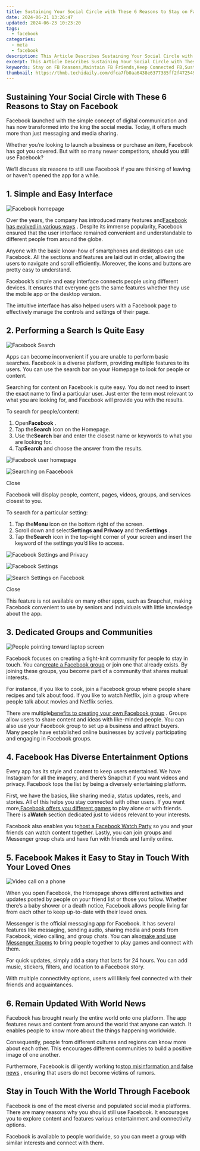 ```yaml
---
title: Sustaining Your Social Circle with These 6 Reasons to Stay on Facebook
date: 2024-06-21 13:26:47
updated: 2024-06-23 10:23:20
tags:
  - facebook
categories:
  - meta
  - facebook
description: This Article Describes Sustaining Your Social Circle with These 6 Reasons to Stay on Facebook
excerpt: This Article Describes Sustaining Your Social Circle with These 6 Reasons to Stay on Facebook
keywords: Stay on FB Reasons,Maintain FB Friends,Keep Connected FB,Sustain Social FB,Friendship Online FB,Reasons to Use FB,Stay Engaged Facebook
thumbnail: https://thmb.techidaily.com/dfca7fb0aa6438e6377385ff2f472549907a4325f08f8d8aadbe962a7502b81d.jpg
---
```


## Sustaining Your Social Circle with These 6 Reasons to Stay on Facebook

 Facebook launched with the simple concept of digital communication and has now transformed into the king the social media. Today, it offers much more than just messaging and media sharing.

 Whether you’re looking to launch a business or purchase an item, Facebook has got you covered. But with so many newer competitors, should you still use Facebook?

 We’ll discuss six reasons to still use Facebook if you are thinking of leaving or haven't opened the app for a while.

## 1\. Simple and Easy Interface

![Facebook homepage](https://static1.makeuseofimages.com/wordpress/wp-content/uploads/2023/01/facebook-homepage.jpg)

 Over the years, the company has introduced many features and[Facebook has evolved in various ways](https://www.makeuseof.com/evolution-of-facebook/) . Despite its immense popularity, Facebook ensured that the user interface remained convenient and understandable to different people from around the globe.

 Anyone with the basic know-how of smartphones and desktops can use Facebook. All the sections and features are laid out in order, allowing the users to navigate and scroll efficiently. Moreover, the icons and buttons are pretty easy to understand.

 Facebook’s simple and easy interface connects people using different devices. It ensures that everyone gets the same features whether they use the mobile app or the desktop version.

 The intuitive interface has also helped users with a Facebook page to effectively manage the controls and settings of their page.

## 2\. Performing a Search Is Quite Easy

![Facebook Search](https://static1.makeuseofimages.com/wordpress/wp-content/uploads/2023/01/facebook-search.jpg)

 Apps can become inconvenient if you are unable to perform basic searches. Facebook is a diverse platform, providing multiple features to its users. You can use the search bar on your Homepage to look for people or content.

 Searching for content on Facebook is quite easy. You do not need to insert the exact name to find a particular user. Just enter the term most relevant to what you are looking for, and Facebook will provide you with the results.

To search for people/content:

1. Open**Facebook** .
2. Tap the**Search** icon on the Homepage.
3. Use the**Search** bar and enter the closest name or keywords to what you are looking for.
4. Tap**Search** and choose the answer from the results.

![Facebook user homepage](https://static1.makeuseofimages.com/wordpress/wp-content/uploads/2023/01/facebook-user-homepage.JPG)

![Searching on Faacebook](https://static1.makeuseofimages.com/wordpress/wp-content/uploads/2023/01/searching-on-faacebook.JPG)

Close

 Facebook will display people, content, pages, videos, groups, and services closest to you.

To search for a particular setting:

1. Tap the**Menu** icon on the bottom right of the screen.
2. Scroll down and select**Settings and Privacy** and then**Settings** .
3. Tap the**Search** icon in the top-right corner of your screen and insert the keyword of the settings you’d like to access.

![Facebook Settings and Privacy](https://static1.makeuseofimages.com/wordpress/wp-content/uploads/2023/01/facebook-settings-and-privacy.JPG)

![Facebook Settings](https://static1.makeuseofimages.com/wordpress/wp-content/uploads/2023/01/facebook-settings.JPG)

![Search Settings on Facebook](https://static1.makeuseofimages.com/wordpress/wp-content/uploads/2023/01/seaching-settings-on-facebook.JPG)

Close

 This feature is not available on many other apps, such as Snapchat, making Facebook convenient to use by seniors and individuals with little knowledge about the app.

## 3\. Dedicated Groups and Communities

![People pointing toward laptop screen](https://static1.makeuseofimages.com/wordpress/wp-content/uploads/2023/01/people-pointing-toward-laptop-screen.jpg)

 Facebook focuses on creating a tight-knit community for people to stay in touch. You can[create a Facebook group](https://www.makeuseof.com/create-facebook-group/) or join one that already exists. By joining these groups, you become part of a community that shares mutual interests.

 For instance, if you like to cook, join a Facebook group where people share recipes and talk about food. If you like to watch Netflix, join a group where people talk about movies and Netflix series.

 There are multiple[benefits to creating your own Facebook group](https://www.makeuseof.com/benefits-creating-facebook-group/) . Groups allow users to share content and ideas with like-minded people. You can also use your Facebook group to set up a business and attract buyers. Many people have established online businesses by actively participating and engaging in Facebook groups.

## 4\. Facebook Has Diverse Entertainment Options

 Every app has its style and content to keep users entertained. We have Instagram for all the imagery, and there’s Snapchat if you want videos and privacy. Facebook tops the list by being a diversely entertaining platform.

 First, we have the basics, like sharing media, status updates, reels, and stories. All of this helps you stay connected with other users. If you want more,[Facebook offers you different games](https://www.makeuseof.com/tag/facebook-instant-games/) to play alone or with friends. There is a**Watch** section dedicated just to videos relevant to your interests.

 Facebook also enables you to[host a Facebook Watch Party](https://www.makeuseof.com/tag/facebook-watch-party/) so you and your friends can watch content together. Lastly, you can join groups and Messenger group chats and have fun with friends and family online.

## 5\. Facebook Makes it Easy to Stay in Touch With Your Loved Ones

![Video call on a phone](https://static1.makeuseofimages.com/wordpress/wp-content/uploads/2023/01/video-call-on-a-phone.jpg)

 When you open Facebook, the Homepage shows different activities and updates posted by people on your friend list or those you follow. Whether there’s a baby shower or a death notice, Facebook allows people living far from each other to keep up-to-date with their loved ones.

 Messenger is the official messaging app for Facebook. It has several features like messaging, sending audio, sharing media and posts from Facebook, video calling, and group chats. You can also[make and use Messenger Rooms](https://www.makeuseof.com/how-to-use-facebook-messenger-rooms/) to bring people together to play games and connect with them.

 For quick updates, simply add a story that lasts for 24 hours. You can add music, stickers, filters, and location to a Facebook story.

 With multiple connectivity options, users will likely feel connected with their friends and acquaintances.

## 6\. Remain Updated With World News

 Facebook has brought nearly the entire world onto one platform. The app features news and content from around the world that anyone can watch. It enables people to know more about the things happening worldwide.

 Consequently, people from different cultures and regions can know more about each other. This encourages different communities to build a positive image of one another.

 Furthermore, Facebook is diligently working to[stop misinformation and false news](https://www.facebook.com/formedia/blog/working-to-stop-misinformation-and-false-news) , ensuring that users do not become victims of rumors.

## Stay in Touch With the World Through Facebook

 Facebook is one of the most diverse and populated social media platforms. There are many reasons why you should still use Facebook. It encourages you to explore content and features various entertainment and connectivity options.

 Facebook is available to people worldwide, so you can meet a group with similar interests and connect with them.


<ins class="adsbygoogle"
     style="display:block"
     data-ad-format="autorelaxed"
     data-ad-client="ca-pub-7571918770474297"
     data-ad-slot="1223367746"></ins>



<ins class="adsbygoogle"
     style="display:block"
     data-ad-client="ca-pub-7571918770474297"
     data-ad-slot="8358498916"
     data-ad-format="auto"
     data-full-width-responsive="true"></ins>
